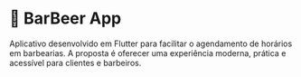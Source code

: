# 💈 BarBeer App

Aplicativo desenvolvido em Flutter para facilitar o agendamento de horários em barbearias. A proposta é oferecer uma experiência moderna, prática e acessível para clientes e barbeiros.
